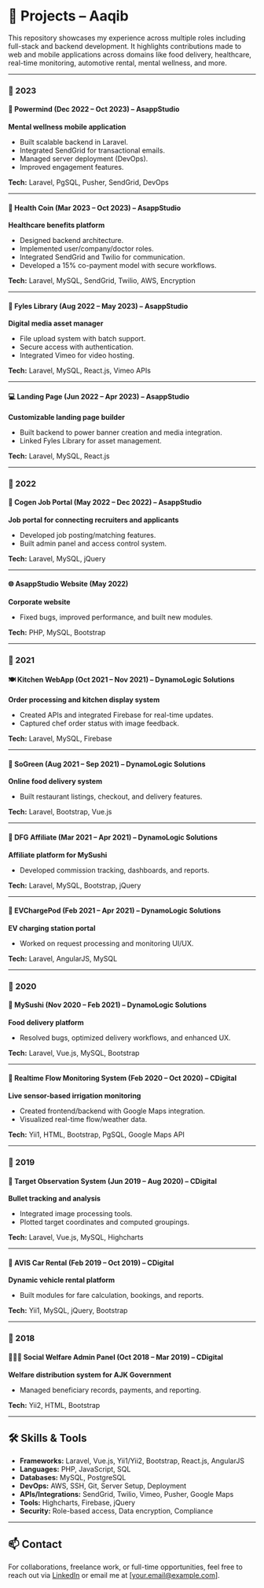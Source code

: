 # 💼 Projects – Aaqib

This repository showcases my experience across multiple roles including full-stack and backend development. It highlights contributions made to web and mobile applications across domains like food delivery, healthcare, real-time monitoring, automotive rental, mental wellness, and more.

---

### 📅 2023

#### 🧠 Powermind (Dec 2022 – Oct 2023) – AsappStudio  
**Mental wellness mobile application**

- Built scalable backend in Laravel.
- Integrated SendGrid for transactional emails.
- Managed server deployment (DevOps).
- Improved engagement features.

**Tech:** Laravel, PgSQL, Pusher, SendGrid, DevOps

---

#### 📱 Health Coin (Mar 2023 – Oct 2023) – AsappStudio  
**Healthcare benefits platform**

- Designed backend architecture.
- Implemented user/company/doctor roles.
- Integrated SendGrid and Twilio for communication.
- Developed a 15% co-payment model with secure workflows.

**Tech:** Laravel, MySQL, SendGrid, Twilio, AWS, Encryption

---

#### 📁 Fyles Library (Aug 2022 – May 2023) – AsappStudio  
**Digital media asset manager**

- File upload system with batch support.
- Secure access with authentication.
- Integrated Vimeo for video hosting.

**Tech:** Laravel, MySQL, React.js, Vimeo APIs

---

#### 💻 Landing Page (Jun 2022 – Apr 2023) – AsappStudio  
**Customizable landing page builder**

- Built backend to power banner creation and media integration.
- Linked Fyles Library for asset management.

**Tech:** Laravel, MySQL, React.js

---

### 📅 2022

#### 💼 Cogen Job Portal (May 2022 – Dec 2022) – AsappStudio  
**Job portal for connecting recruiters and applicants**

- Developed job posting/matching features.
- Built admin panel and access control system.

**Tech:** Laravel, MySQL, jQuery

---

#### 🌐 AsappStudio Website (May 2022)  
**Corporate website**

- Fixed bugs, improved performance, and built new modules.

**Tech:** PHP, MySQL, Bootstrap

---

### 📅 2021

#### 🍽️ Kitchen WebApp (Oct 2021 – Nov 2021) – DynamoLogic Solutions  
**Order processing and kitchen display system**

- Created APIs and integrated Firebase for real-time updates.
- Captured chef order status with image feedback.

**Tech:** Laravel, MySQL, Firebase

---

#### 🥬 SoGreen (Aug 2021 – Sep 2021) – DynamoLogic Solutions  
**Online food delivery system**

- Built restaurant listings, checkout, and delivery features.

**Tech:** Laravel, Bootstrap, Vue.js

---

#### 🤝 DFG Affiliate (Mar 2021 – Apr 2021) – DynamoLogic Solutions  
**Affiliate platform for MySushi**

- Developed commission tracking, dashboards, and reports.

**Tech:** Laravel, MySQL, Bootstrap, jQuery

---

#### 🔌 EVChargePod (Feb 2021 – Apr 2021) – DynamoLogic Solutions  
**EV charging station portal**

- Worked on request processing and monitoring UI/UX.

**Tech:** Laravel, AngularJS, MySQL

---

### 📅 2020

#### 🥡 MySushi (Nov 2020 – Feb 2021) – DynamoLogic Solutions  
**Food delivery platform**

- Resolved bugs, optimized delivery workflows, and enhanced UX.

**Tech:** Laravel, Vue.js, MySQL, Bootstrap

---

#### 🌊 Realtime Flow Monitoring System (Feb 2020 – Oct 2020) – CDigital  
**Live sensor-based irrigation monitoring**

- Created frontend/backend with Google Maps integration.
- Visualized real-time flow/weather data.

**Tech:** Yii1, HTML, Bootstrap, PgSQL, Google Maps API

---

### 📅 2019

#### 🎯 Target Observation System (Jun 2019 – Aug 2020) – CDigital  
**Bullet tracking and analysis**

- Integrated image processing tools.
- Plotted target coordinates and computed groupings.

**Tech:** Laravel, Vue.js, MySQL, Highcharts

---

#### 🚗 AVIS Car Rental (Feb 2019 – Oct 2019) – CDigital  
**Dynamic vehicle rental platform**

- Built modules for fare calculation, bookings, and reports.

**Tech:** Yii1, MySQL, jQuery, Bootstrap

---

### 📅 2018

#### 👨‍👩‍👧 Social Welfare Admin Panel (Oct 2018 – Mar 2019) – CDigital  
**Welfare distribution system for AJK Government**

- Managed beneficiary records, payments, and reporting.

**Tech:** Yii2, HTML, Bootstrap

---

## 🛠️ Skills & Tools

- **Frameworks:** Laravel, Vue.js, Yii1/Yii2, Bootstrap, React.js, AngularJS  
- **Languages:** PHP, JavaScript, SQL  
- **Databases:** MySQL, PostgreSQL  
- **DevOps:** AWS, SSH, Git, Server Setup, Deployment  
- **APIs/Integrations:** SendGrid, Twilio, Vimeo, Pusher, Google Maps  
- **Tools:** Highcharts, Firebase, jQuery  
- **Security:** Role-based access, Data encryption, Compliance  

---

## 📫 Contact

For collaborations, freelance work, or full-time opportunities, feel free to reach out via [LinkedIn](#) or email me at [your.email@example.com].
